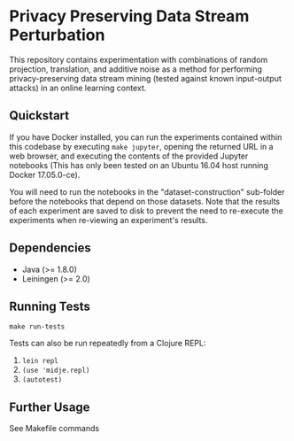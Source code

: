 # Privacy Preserving Data Stream Perturbation

This repository contains experimentation with combinations of random
projection, translation, and additive noise as a method for performing
privacy-preserving data stream mining (tested against known
input-output attacks) in an online learning context.

## Quickstart

If you have Docker installed, you can run the experiments contained
within this codebase by executing `make jupyter`, opening the returned
URL in a web browser, and executing the contents of the provided
Jupyter notebooks (This has only been tested on an Ubuntu 16.04 host
running Docker 17.05.0-ce).

You will need to run the notebooks in the "dataset-construction"
sub-folder before the notebooks that depend on those datasets. Note
that the results of each experiment are saved to disk to prevent the
need to re-execute the experiments when re-viewing an experiment's
results.

## Dependencies

* Java (>= 1.8.0)
* Leiningen (>= 2.0)

## Running Tests

`make run-tests`

Tests can also be run repeatedly from a Clojure REPL:

1. `lein repl`
2. `(use 'midje.repl)`
3. `(autotest)`

## Further Usage

See Makefile commands
